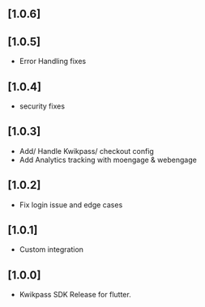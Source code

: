 ## [1.0.6]
## [1.0.5]
- Error Handling fixes

## [1.0.4]
- security fixes

## [1.0.3]
- Add/ Handle Kwikpass/ checkout config
- Add Analytics tracking with moengage & webengage

## [1.0.2]
- Fix login issue and edge cases

## [1.0.1]
- Custom integration

## [1.0.0]
- Kwikpass SDK Release for flutter.